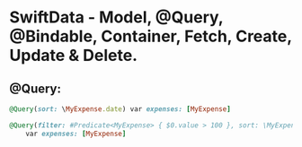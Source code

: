 SwiftData - Model, @Query, @Bindable, Container, Fetch, Create, Update & Delete.
=============================================================

@Query:
-------
``````ruby
@Query(sort: \MyExpense.date) var expenses: [MyExpense]
``````

``````ruby
@Query(filter: #Predicate<MyExpense> { $0.value > 100 }, sort: \MyExpense.date)
    var expenses: [MyExpense]
``````
